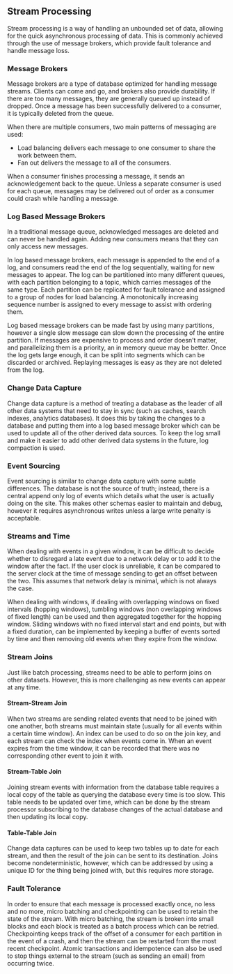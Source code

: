 
## Stream Processing

Stream processing is a way of handling an unbounded set of data, allowing for the quick asynchronous processing of data. This is commonly achieved through the use of message brokers, which provide fault tolerance and handle message loss.

### Message Brokers
Message brokers are a type of database optimized for handling message streams. Clients can come and go, and brokers also provide durability. If there are too many messages, they are generally queued up instead of dropped. Once a message has been successfully delivered to a consumer, it is typically deleted from the queue. 

When there are multiple consumers, two main patterns of messaging are used:
* Load balancing delivers each message to one consumer to share the work between them.
* Fan out delivers the message to all of the consumers. 

When a consumer finishes processing a message, it sends an acknowledgement back to the queue. Unless a separate consumer is used for each queue, messages may be delivered out of order as a consumer could crash while handling a message.

### Log Based Message Brokers
In a traditional message queue, acknowledged messages are deleted and can never be handled again. Adding new consumers means that they can only access new messages.

In log based message brokers, each message is appended to the end of a log, and consumers read the end of the log sequentially, waiting for new messages to appear. The log can be partitioned into many different queues, with each partition belonging to a topic, which carries messages of the same type. Each partition can be replicated for fault tolerance and assigned to a group of nodes for load balancing. A monotonically increasing sequence number is assigned to every message to assist with ordering them. 

Log based message brokers can be made fast by using many partitions, however a single slow message can slow down the processing of the entire partition. If messages are expensive to process and order doesn’t matter, and parallelizing them is a priority, an in memory queue may be better. Once the log gets large enough, it can be split into segments which can be discarded or archived. Replaying messages is easy as they are not deleted from the log.

### Change Data Capture
Change data capture is a method of treating a database as the leader of all other data systems that need to stay in sync (such as caches, search indexes, analytics databases). It does this by taking the changes to a database and putting them into a log based message broker which can be used to update all of the other derived data sources. To keep the log small and make it easier to add other derived data systems in the future, log compaction is used. 

### Event Sourcing
Event sourcing is similar to change data capture with some subtle differences. The database is not the source of truth; instead, there is a central append only log of events which details what the user is actually doing on the site. This makes other schemas easier to maintain and debug, however it requires asynchronous writes unless a large write penalty is acceptable.

### Streams and Time
When dealing with events in a given window, it can be difficult to decide whether to disregard a late event due to a network delay or to add it to the window after the fact. If the user clock is unreliable, it can be compared to the server clock at the time of message sending to get an offset between the two. This assumes that network delay is minimal, which is not always the case. 

When dealing with windows, if dealing with overlapping windows on fixed intervals (hopping windows), tumbling windows (non overlapping windows of fixed length) can be used and then aggregated together for the hopping window. Sliding windows with no fixed interval start and end points, but with a fixed duration, can be implemented by keeping a buffer of events sorted by time and then removing old events when they expire from the window.

### Stream Joins
Just like batch processing, streams need to be able to perform joins on other datasets. However, this is more challenging as new events can appear at any time.

#### Stream-Stream Join
When two streams are sending related events that need to be joined with one another, both streams must maintain state (usually for all events within a certain time window). An index can be used to do so on the join key, and each stream can check the index when events come in. When an event expires from the time window, it can be recorded that there was no corresponding other event to join it with.

#### Stream-Table Join
Joining stream events with information from the database table requires a local copy of the table as querying the database every time is too slow. This table needs to be updated over time, which can be done by the stream processor subscribing to the database changes of the actual database and then updating its local copy.

#### Table-Table Join
Change data captures can be used to keep two tables up to date for each stream, and then the result of the join can be sent to its destination. Joins become nondeterministic, however, which can be addressed by using a unique ID for the thing being joined with, but this requires more storage.

### Fault Tolerance
In order to ensure that each message is processed exactly once, no less and no more, micro batching and checkpointing can be used to retain the state of the stream. With micro batching, the stream is broken into small blocks and each block is treated as a batch process which can be retried. Checkpointing keeps track of the offset of a consumer for each partition in the event of a crash, and then the stream can be restarted from the most recent checkpoint. Atomic transactions and idempotence can also be used to stop things external to the stream (such as sending an email) from occurring twice.
